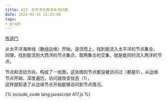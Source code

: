 ```yaml
---
title: 417、太平洋大西洋水流问题
date: 2021-03-31 21:25:08
tags:
- graph
---
```

[传送门](https://leetcode-cn.com/problems/pacific-atlantic-water-flow/)

从太平洋海岸线（数组边缘）开始，逆流而上，找到能流入太平洋的节点集合，  
同理，找到能流到大西洋的节点集合，取两集合的交集，就是能同时流入两洋的节点。

节点和流动方向，构成了一张图，这张图的节点都没被访问过（都是0），从边缘节点开始，深度遍历，访问就改变状态（1），  
这样就知道了从边缘节点开始能够访问到节点情况。

{% include_code lang:javascript 417.js %}